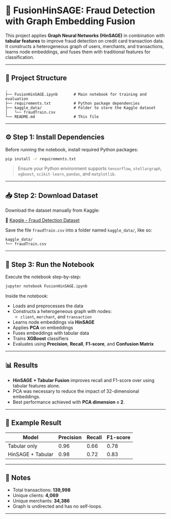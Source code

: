 
# 🧠 FusionHinSAGE: Fraud Detection with Graph Embedding Fusion

This project applies **Graph Neural Networks (HinSAGE)** in combination with **tabular features** to improve fraud detection on credit card transaction data. It constructs a heterogeneous graph of users, merchants, and transactions, learns node embeddings, and fuses them with traditional features for classification.

---

## 📌 Project Structure

```
.
├── FusionHinSAGE.ipynb       # Main notebook for training and evaluation
├── requirements.txt          # Python package dependencies
├── kaggle_data/              # Folder to store the Kaggle dataset
│   └── fraudTrain.csv
└── README.md                 # This file
```

---

## ⚙️ Step 1: Install Dependencies

Before running the notebook, install required Python packages:

```bash
pip install -r requirements.txt
```

> Ensure your Python environment supports `tensorflow`, `stellargraph`, `xgboost`, `scikit-learn`, `pandas`, and `matplotlib`.

---

## 📥 Step 2: Download Dataset

Download the dataset manually from Kaggle:

📎 [Kaggle - Fraud Detection Dataset](https://www.kaggle.com/datasets/kartik2112/fraud-detection)

Save the file `fraudTrain.csv` into a folder named `kaggle_data/`, like so:

```
kaggle_data/
└── fraudTrain.csv
```

---

## 🚀 Step 3: Run the Notebook

Execute the notebook step-by-step:

```bash
jupyter notebook FusionHinSAGE.ipynb
```

Inside the notebook:
- Loads and preprocesses the data
- Constructs a heterogeneous graph with nodes:
  - `client`, `merchant`, and `transaction`
- Learns node embeddings via **HinSAGE**
- Applies **PCA** on embeddings
- Fuses embeddings with tabular data
- Trains **XGBoost** classifiers
- Evaluates using **Precision**, **Recall**, **F1-score**, and **Confusion Matrix**

---

## 📊 Results

- **HinSAGE + Tabular Fusion** improves recall and F1-score over using tabular features alone.
- PCA was necessary to reduce the impact of 32-dimensional embeddings.
- Best performance achieved with **PCA dimension = 2**.

---

## 📌 Example Result

| Model                  | Precision | Recall | F1-score |
|------------------------|-----------|--------|----------|
| Tabular only           | 0.96      | 0.66   | 0.78     |
| HinSAGE + Tabular      | 0.98      | 0.72   | 0.83     |

---

## 📎 Notes

- Total transactions: **139,998**
- Unique clients: **4,069**
- Unique merchants: **34,386**
- Graph is undirected and has no self-loops.

---